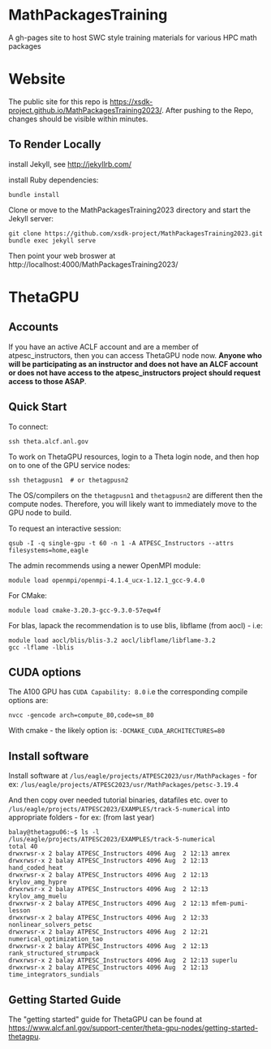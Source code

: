 # MathPackagesTraining
A gh-pages site to host SWC style training materials for various HPC math packages


# Website

The public site for this repo is https://xsdk-project.github.io/MathPackagesTraining2023/.
After pushing to the Repo, changes should be visible within minutes.

## To Render Locally

install Jekyll, see http://jekyllrb.com/

install Ruby dependencies:
```
bundle install
```

Clone or move to the MathPackagesTraining2023 directory and start the Jekyll server:

```
git clone https://github.com/xsdk-project/MathPackagesTraining2023.git
bundle exec jekyll serve
```

Then point your web broswer at http://localhost:4000/MathPackagesTraining2023/


# ThetaGPU

## Accounts

If you have an active ACLF account and are a member of atpesc_instructors, then
you can access ThetaGPU node now. **Anyone who will be participating as an
instructor and does not have an ALCF account or does not have access to the
atpesc_instructors project should request access to those ASAP**.

## Quick Start

To connect:

```
ssh theta.alcf.anl.gov
```
To work on ThetaGPU resources, login to a Theta login node, and then
hop on to one of the GPU service nodes:

```
ssh thetagpusn1  # or thetagpusn2
```

The OS/compilers on the `thetagpusn1` and `thetagpusn2` are different
then the compute nodes.
Therefore, you will likely want to immediately move to the GPU node
to build.

To request an interactive session:
```
qsub -I -q single-gpu -t 60 -n 1 -A ATPESC_Instructors --attrs filesystems=home,eagle
```

The admin recommends using a newer OpenMPI module:

```
module load openmpi/openmpi-4.1.4_ucx-1.12.1_gcc-9.4.0
```

For CMake:

```
module load cmake-3.20.3-gcc-9.3.0-57eqw4f
```

For blas, lapack the recommendation is to use blis, libflame (from aocl) - i.e:

```
module load aocl/blis/blis-3.2 aocl/libflame/libflame-3.2
gcc -lflame -lblis
```

## CUDA options

The A100 GPU has `CUDA Capability: 8.0`  i.e the corresponding compile options are:

```
nvcc -gencode arch=compute_80,code=sm_80
```

With cmake - the likely option is: `-DCMAKE_CUDA_ARCHITECTURES=80`

## Install software

Install software at `/lus/eagle/projects/ATPESC2023/usr/MathPackages` - for ex: `/lus/eagle/projects/ATPESC2023/usr/MathPackages/petsc-3.19.4`

And then copy over needed tutorial binaries, datafiles etc. over to `/lus/eagle/projects/ATPESC2023/EXAMPLES/track-5-numerical` into appropriate folders - for ex: (from last year)

```
balay@thetagpu06:~$ ls -l /lus/eagle/projects/ATPESC2023/EXAMPLES/track-5-numerical
total 40
drwxrwsr-x 2 balay ATPESC_Instructors 4096 Aug  2 12:13 amrex
drwxrwsr-x 2 balay ATPESC_Instructors 4096 Aug  2 12:13 hand_coded_heat
drwxrwsr-x 2 balay ATPESC_Instructors 4096 Aug  2 12:13 krylov_amg_hypre
drwxrwsr-x 2 balay ATPESC_Instructors 4096 Aug  2 12:13 krylov_amg_muelu
drwxrwsr-x 2 balay ATPESC_Instructors 4096 Aug  2 12:13 mfem-pumi-lesson
drwxrwsr-x 2 balay ATPESC_Instructors 4096 Aug  2 12:33 nonlinear_solvers_petsc
drwxrwsr-x 2 balay ATPESC_Instructors 4096 Aug  2 12:21 numerical_optimization_tao
drwxrwsr-x 2 balay ATPESC_Instructors 4096 Aug  2 12:13 rank_structured_strumpack
drwxrwsr-x 2 balay ATPESC_Instructors 4096 Aug  2 12:13 superlu
drwxrwsr-x 2 balay ATPESC_Instructors 4096 Aug  2 12:13 time_integrators_sundials
```

## Getting Started Guide

The "getting started" guide for ThetaGPU can be found at
https://www.alcf.anl.gov/support-center/theta-gpu-nodes/getting-started-thetagpu.



